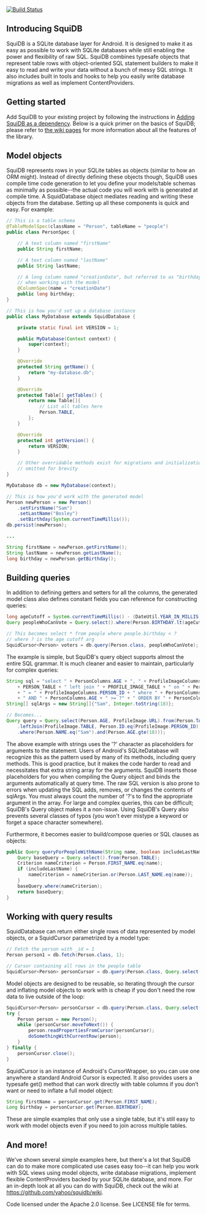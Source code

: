 [![Build Status](https://travis-ci.org/yahoo/squidb.svg?branch=master)](https://travis-ci.org/yahoo/squidb)

## Introducing SquiDB
SquiDB is a SQLite database layer for Android. It is designed to make it as easy as possible to work with SQLite databases while still enabling the power and flexibility of raw SQL. SquiDB combines typesafe objects that represent table rows with object-oriented SQL statement builders to make it easy to read and write your data without a bunch of messy SQL strings. It also includes built in tools and hooks to help you easily write database migrations as well as implement ContentProviders.

## Getting started

Add SquiDB to your existing project by following the instructions in [Adding SquiDB as a dependency](https://github.com/yahoo/squidb/wiki/Adding-SquiDB-as-a-dependency). Below is a quick primer on the basics of SquiDB; please refer to [the wiki pages](ttps://github.com/yahoo/squidb/wiki) for more information about all the features of the library.

## Model objects
SquiDB represents rows in your SQLite tables as objects (similar to how an ORM might). Instead of directly defining these objects though, SquiDB uses compile time code generation to let you define your models/table schemas as minimally as possible--the actual code you will work with is generated at compile time. A SquidDatabase object mediates reading and writing these objects from the database. Setting up all these components is quick and easy. For example:

```java
// This is a table schema
@TableModelSpec(className = "Person", tableName = "people")
public class PersonSpec {

    // A text column named "firstName"
    public String firstName;

    // A text column named "lastName"
    public String lastName;

    // A long column named "creationDate", but referred to as "birthday"
    // when working with the model
    @ColumnSpec(name = "creationDate")
    public long birthday;
}

// This is how you'd set up a database instance
public class MyDatabase extends SquidDatabase {

    private static final int VERSION = 1;

    public MyDatabase(Context context) {
        super(context);
    }

    @Override
    protected String getName() {
        return "my-database.db";
    }

    @Override
    protected Table[] getTables() {
        return new Table[]{
            // List all tables here
            Person.TABLE,
        };
    }

    @Override
    protected int getVersion() {
        return VERSION;
    }

    // Other overridable methods exist for migrations and initialization;
    // omitted for brevity
}

MyDatabase db = new MyDatabase(context);

// This is how you'd work with the generated model
Person newPerson = new Person()
    .setFirstName("Sam")
    .setLastName("Bosley")
    .setBirthday(System.currentTimeMillis());
db.persist(newPerson);

...

String firstName = newPerson.getFirstName();
String lastName = newPerson.getLastName();
long birthday = newPerson.getBirthday();
```

## Building queries
In addition to defining getters and setters for all the columns, the generated model class also defines constant fields you can reference for constructing queries:

```java
long ageCutoff = System.currentTimeMillis() - (DateUtil.YEAR_IN_MILLIS * 18);
Query peopleWhoCanVote = Query.select().where(Person.BIRTHDAY.lt(ageCutoff));

// This becomes select * from people where people.birthday < ?
// where ? is the age cutoff arg
SquidCursor<Person> voters = db.query(Person.class, peopleWhoCanVote);
```

The example is simple, but SquiDB's query object supports almost the entire SQL grammar. It is much cleaner and easier to maintain, particularly for complex queries:
```java
String sql = "select " + PersonColumns.AGE + ", " + ProfileImageColumns.URL + " from "
    + PERSON_TABLE + " left join " + PROFILE_IMAGE_TABLE + " on " + PersonColumns._ID
    + " = " + ProfileImageColumns.PERSON_ID + " where " + PersonColumns.NAME + " = ?"
    + " AND " + PersonColumns.AGE + " >= ?" + " ORDER BY " + PersonColumns.AGE + " ASC"
String[] sqlArgs = new String[]{"Sam", Integer.toString(18)};

// Becomes...
Query query = Query.select(Person.AGE, ProfileImage.URL).from(Person.TABLE)
    .leftJoin(ProfileImage.TABLE, Person.ID.eq(ProfileImage.PERSON_ID))
    .where(Person.NAME.eq("Sam").and(Person.AGE.gte(18)));
```
The above example with strings uses the '?' character as placeholders for arguments to the statement. Users of Android's SQLiteDatabase will recognize this as the pattern used by many of its methods, including query methods. This is good practice, but it makes the code harder to read and necessitates that extra string array for the arguments. SquiDB inserts those placeholders for you when compiling the Query object and binds the arguments automatically at query time. The raw SQL version is also prone to errors when updating the SQL adds, removes, or changes the contents of sqlArgs. You must always count the number of '?'s to find the appropriate argument in the array. For large and complex queries, this can be difficult; SquiDB's Query object makes it a non-issue. Using SquiDB's Query also prevents several classes of typos (you won't ever mistype a keyword or forget a space character somewhere).

Furthermore, it becomes easier to build/compose queries or SQL clauses as objects:
```java
public Query queryForPeopleWithName(String name, boolean includeLastName) {
    Query baseQuery = Query.select().from(Person.TABLE);
    Criterion nameCriterion = Person.FIRST_NAME.eq(name);
    if (includeLastName) {
        nameCriterion = nameCriterion.or(Person.LAST_NAME.eq(name));
    }
    baseQuery.where(nameCriterion);
    return baseQuery;
}
```

## Working with query results
SquidDatabase can return either single rows of data represented by model objects, or a SquidCursor parametrized by a model type:
```java
// Fetch the person with _id = 1
Person person1 = db.fetch(Person.class, 1);

// Cursor containing all rows in the people table
SquidCursor<Person> personCursor = db.query(Person.class, Query.select());
```

Model objects are designed to be reusable, so iterating through the cursor and inflating model objects to work with is cheap if you don't need the row data to live outside of the loop:
```java
SquidCursor<Person> personCursor = db.query(Person.class, Query.select());
try {
    Person person = new Person();
    while (personCursor.moveToNext()) {
        person.readPropertiesFromCursor(personCursor);
        doSomethingWithCurrentRow(person);
    }
} finally {
    personCursor.close();
}
```

SquidCursor is an instance of Android's CursorWrapper, so you can use one anywhere a standard Android Cursor is expected. It also provides users a typesafe get() method that can work directly with table columns if you don’t want or need to inflate a full model object:

```java
String firstName = personCursor.get(Person.FIRST_NAME);
Long birthday = personCursor.get(Person.BIRTHDAY);
```

These are simple examples that only use a single table, but it's still easy to work with model objects even if you need to join across multiple tables.

## And more!
We've shown several simple examples here, but there's a lot that SquiDB can do to make more complicated use cases easy too--it can help you work with SQL views using model objects, write database migrations, implement flexible ContentProviders backed by your SQLite database, and more. For an in-depth look at all you can do with SquiDB, check out the wiki at https://github.com/yahoo/squidb/wiki.

Code licensed under the Apache 2.0 license. See LICENSE file for terms.
